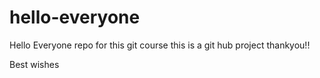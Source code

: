 # hello-everyone 
Hello Everyone repo for this git course
this is a git hub project
thankyou!!

Best wishes
